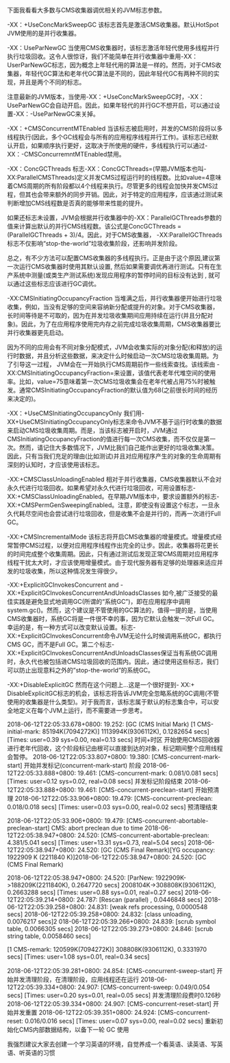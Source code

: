 下面我看看大多数与CMS收集器调优相关的JVM标志参数。

-XX：+UseConcMarkSweepGC
该标志首先是激活CMS收集器。默认HotSpot JVM使用的是并行收集器。

-XX：UseParNewGC
当使用CMS收集器时，该标志激活年轻代使用多线程并行执行垃圾回收。这令人很惊讶，我们不能简单在并行收集器中重用-XX：UserParNewGC标志，因为概念上年轻代用的算法是一样的。然而，对于CMS收集器，年轻代GC算法和老年代GC算法是不同的，因此年轻代GC有两种不同的实现，并且是两个不同的标志。

注意最新的JVM版本，当使用-XX：+UseConcMarkSweepGC时，-XX：UseParNewGC会自动开启。因此，如果年轻代的并行GC不想开启，可以通过设置-XX：-UseParNewGC来关掉。

-XX：+CMSConcurrentMTEnabled
当该标志被启用时，并发的CMS阶段将以多线程执行(因此，多个GC线程会与所有的应用程序线程并行工作)。该标志已经默认开启，如果顺序执行更好，这取决于所使用的硬件，多线程执行可以通过-XX：-CMSConcurremntMTEnabled禁用。

 -XX：ConcGCThreads
标志-XX：ConcGCThreads=<value>(早期JVM版本也叫-XX:ParallelCMSThreads)定义并发CMS过程运行时的线程数。比如value=4意味着CMS周期的所有阶段都以4个线程来执行。尽管更多的线程会加快并发CMS过程，但其也会带来额外的同步开销。因此，对于特定的应用程序，应该通过测试来判断增加CMS线程数是否真的能够带来性能的提升。

如果还标志未设置，JVM会根据并行收集器中的-XX：ParallelGCThreads参数的值来计算出默认的并行CMS线程数。该公式是ConcGCThreads = (ParallelGCThreads + 3)/4。因此，对于CMS收集器， -XX:ParallelGCThreads标志不仅影响“stop-the-world”垃圾收集阶段，还影响并发阶段。

总之，有不少方法可以配置CMS收集器的多线程执行。正是由于这个原因,建议第一次运行CMS收集器时使用其默认设置, 然后如果需要调优再进行测试。只有在生产系统中测量(或类生产测试系统)发现应用程序的暂停时间的目标没有达到 , 就可以通过这些标志应该进行GC调优。

-XX:CMSInitiatingOccupancyFraction
当堆满之后，并行收集器便开始进行垃圾收集，例如，当没有足够的空间来容纳新分配或提升的对象。对于CMS收集器，长时间等待是不可取的，因为在并发垃圾收集期间应用持续在运行(并且分配对象)。因此，为了在应用程序使用完内存之前完成垃圾收集周期，CMS收集器要比并行收集器更先启动。

因为不同的应用会有不同对象分配模式，JVM会收集实际的对象分配(和释放)的运行时数据，并且分析这些数据，来决定什么时候启动一次CMS垃圾收集周期。为了引导这一过程， JVM会在一开始执行CMS周期前作一些线索查找。该线索由 -XX:CMSInitiatingOccupancyFraction=<value>来设置，该值代表老年代堆空间的使用率。比如，value=75意味着第一次CMS垃圾收集会在老年代被占用75%时被触发。通常CMSInitiatingOccupancyFraction的默认值为68(之前很长时间的经历来决定的)。

-XX：+UseCMSInitiatingOccupancyOnly
我们用-XX+UseCMSInitiatingOccupancyOnly标志来命令JVM不基于运行时收集的数据来启动CMS垃圾收集周期。而是，当该标志被开启时，JVM通过CMSInitiatingOccupancyFraction的值进行每一次CMS收集，而不仅仅是第一次。然而，请记住大多数情况下，JVM比我们自己能作出更好的垃圾收集决策。因此，只有当我们充足的理由(比如测试)并且对应用程序产生的对象的生命周期有深刻的认知时，才应该使用该标志。

-XX:+CMSClassUnloadingEnabled
相对于并行收集器，CMS收集器默认不会对永久代进行垃圾回收。如果希望对永久代进行垃圾回收，可用设置标志-XX:+CMSClassUnloadingEnabled。在早期JVM版本中，要求设置额外的标志-XX:+CMSPermGenSweepingEnabled。注意，即使没有设置这个标志，一旦永久代耗尽空间也会尝试进行垃圾回收，但是收集不会是并行的，而再一次进行Full GC。

-XX:+CMSIncrementalMode
该标志将开启CMS收集器的增量模式。增量模式经常暂停CMS过程，以便对应用程序线程作出完全的让步。因此，收集器将花更长的时间完成整个收集周期。因此，只有通过测试后发现正常CMS周期对应用程序线程干扰太大时，才应该使用增量模式。由于现代服务器有足够的处理器来适应并发的垃圾收集，所以这种情况发生得很少。

-XX:+ExplicitGCInvokesConcurrent and -XX:+ExplicitGCInvokesConcurrentAndUnloadsClasses
如今,被广泛接受的最佳实践是避免显式地调用GC(所谓的“系统GC”)，即在应用程序中调用system.gc()。然而，这个建议是不管使用的GC算法的，值得一提的是，当使用CMS收集器时，系统GC将是一件很不幸的事，因为它默认会触发一次Full GC。幸运的是，有一种方式可以改变默认设置。标志-XX:+ExplicitGCInvokesConcurrent命令JVM无论什么时候调用系统GC，都执行CMS GC，而不是Full GC。第二个标志-XX:+ExplicitGCInvokesConcurrentAndUnloadsClasses保证当有系统GC调用时，永久代也被包括进CMS垃圾回收的范围内。因此，通过使用这些标志，我们可以防止出现意料之外的”stop-the-world”的系统GC。

-XX:+DisableExplicitGC
然而在这个问题上…这是一个很好提到- XX:+ DisableExplicitGC标志的机会，该标志将告诉JVM完全忽略系统的GC调用(不管使用的收集器是什么类型)。对于我而言，该标志属于默认的标志集合中，可以安全地定义在每个JVM上运行，而不需要进一步思考。




2018-06-12T22:05:33.678+0800: 19.252: [GC (CMS Initial Mark) [1 CMS-initial-mark: 85194K(7094272K)] 1113994K(9306112K), 0.1282654 secs] [Times: user=0.39 sys=0.00, real=0.13 secs]
时间+时区                                 开始使用CMS回收器进行老年代回收，这个阶段标记由根可以直接到达的对象，标记期间整个应用线程会暂停。
2018-06-12T22:05:33.807+0800: 19.380: [CMS-concurrent-mark-start]
开始并发标记(concurrent-mark-start) 阶段
2018-06-12T22:05:33.888+0800: 19.461: [CMS-concurrent-mark: 0.081/0.081 secs] [Times: user=0.12 sys=0.02, real=0.08 secs]
并发标记阶段结束
2018-06-12T22:05:33.888+0800: 19.461: [CMS-concurrent-preclean-start]
开始预清理
2018-06-12T22:05:33.906+0800: 19.479: [CMS-concurrent-preclean: 0.018/0.018 secs] [Times: user=0.03 sys=0.00, real=0.02 secs]
预清理结束

2018-06-12T22:05:33.906+0800: 19.479: [CMS-concurrent-abortable-preclean-start] CMS: abort preclean due to time 2018-06-12T22:05:38.947+0800: 24.520: [CMS-concurrent-abortable-preclean: 4.381/5.041 secs] [Times: user=13.31 sys=0.73, real=5.04 secs]
2018-06-12T22:05:38.947+0800: 24.520: [GC (CMS Final Remark)[YG occupancy: 1922909 K (2211840 K)]2018-06-12T22:05:38.947+0800: 24.520:
[GC (CMS Final Remark)

2018-06-12T22:05:38.947+0800: 24.520: [ParNew: 1922909K->188209K(2211840K), 0.2647720 secs] 2008104K->308808K(9306112K), 0.2663288 secs] [Times: user=0.88 sys=0.01, real=0.27 secs]
2018-06-12T22:05:39.214+0800: 24.787: [Rescan (parallel) , 0.0446848 secs]
2018-06-12T22:05:39.258+0800: 24.831: [weak refs processing, 0.0000548 secs]
2018-06-12T22:05:39.258+0800: 24.832: [class unloading, 0.0076217 secs]2
018-06-12T22:05:39.266+0800: 24.839:  [scrub symbol table, 0.0066305 secs]
2018-06-12T22:05:39.273+0800: 24.846: [scrub string table, 0.0058460 secs]

[1 CMS-remark: 120599K(7094272K)] 308808K(9306112K), 0.3331970 secs] [Times: user=1.08 sys=0.01, real=0.34 secs]

2018-06-12T22:05:39.281+0800: 24.854: [CMS-concurrent-sweep-start]
开始并发清理阶段，在清理阶段，应用线程还在运行
2018-06-12T22:05:39.334+0800: 24.907: [CMS-concurrent-sweep: 0.049/0.054 secs] [Times: user=0.20 sys=0.01, real=0.05 secs]
并发清理阶段费时0.126秒
2018-06-12T22:05:39.334+0800: 24.907: [CMS-concurrent-reset-start]
开始并发重置
2018-06-12T22:05:39.351+0800: 24.924: [CMS-concurrent-reset: 0.016/0.016 secs] [Times: user=0.07 sys=0.00, real=0.02 secs]
重新初始化CMS内部数据结构，以备下一轮 GC 使用


我强烈建议大家去创建一个学习英语的环境，自觉养成一个看英语、读英语、写英语、听英语的习惯
